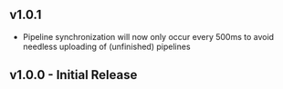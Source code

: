 ## v1.0.1
* Pipeline synchronization will now only occur every 500ms to avoid needless uploading of (unfinished) pipelines

## v1.0.0 - Initial Release
